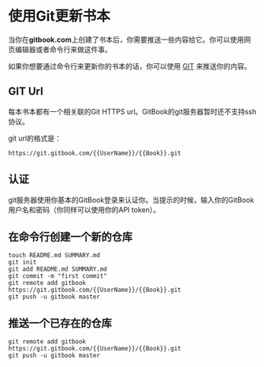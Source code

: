 # 使用Git更新书本

当你在**gitbook.com**上创建了书本后，你需要推送一些内容给它。你可以使用网页编辑器或者命令行来做这件事。

如果你想要通过命令行来更新你的书本的话，你可以使用 [GIT](http://git-scm.com/) 来推送你的内容。

## GIT Url

每本书本都有一个相关联的Git HTTPS url。GitBook的git服务器暂时还不支持ssh协议。

git url的格式是：

```
https://git.gitbook.com/{{UserName}}/{{Book}}.git
```

## 认证

git服务器使用你基本的GitBook登录来认证你。当提示的时候，输入你的GitBook用户名和密码（你同样可以使用你的API token）。

## 在命令行创建一个新的仓库

```shell
touch README.md SUMMARY.md
git init
git add README.md SUMMARY.md
git commit -m "first commit"
git remote add gitbook https://git.gitbook.com/{{UserName}}/{{Book}}.git
git push -u gitbook master
```

## 推送一个已存在的仓库

```shell
git remote add gitbook https://git.gitbook.com/{{UserName}}/{{Book}}.git
git push -u gitbook master
```
